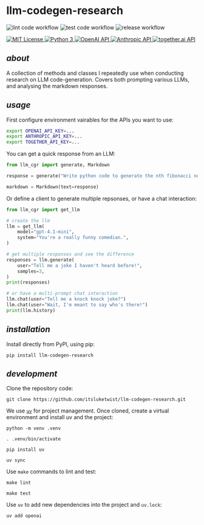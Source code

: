 # **llm-codegen-research**


![lint code workflow](https://github.com/itsluketwist/llm-codegen-research/actions/workflows/lint.yaml/badge.svg)
![test code workflow](https://github.com/itsluketwist/llm-codegen-research/actions/workflows/test.yaml/badge.svg)
![release workflow](https://github.com/itsluketwist/llm-codegen-research/actions/workflows/release.yaml/badge.svg)


<div>
    <!-- badges from : https://shields.io/ -->
    <!-- logos available : https://simpleicons.org/ -->
    <a href="https://opensource.org/licenses/MIT">
        <img alt="MIT License" src="https://img.shields.io/badge/Licence-MIT-yellow?style=for-the-badge&logo=docs&logoColor=white" />
    </a>
    <a href="https://www.python.org/">
        <img alt="Python 3" src="https://img.shields.io/badge/Python_3-blue?style=for-the-badge&logo=python&logoColor=white" />
    </a>
    <a href="https://openai.com/blog/openai-api/">
        <img alt="OpenAI API" src="https://img.shields.io/badge/OpenAI_API-412991?style=for-the-badge&logo=openai&logoColor=white" />
    </a>
    <a href="https://www.anthropic.com/api/">
        <img alt="Anthropic API" src="https://img.shields.io/badge/Claude_API-D97757?style=for-the-badge&logo=claude&logoColor=white" />
    </a>
    <a href="https://api.together.ai/">
        <img alt="together.ai API" src="https://img.shields.io/badge/together.ai_API-B5B5B5?style=for-the-badge&logoColor=white" />
    </a>
</div>

## *about*

A collection of methods and classes I repeatedly use when conducting research on LLM code-generation.
Covers both prompting various LLMs, and analysing the markdown responses.

## *usage*

First configure environment vairables for the APIs you want to use:

```bash
export OPENAI_API_KEY=...
export ANTHROPIC_API_KEY=...
export TOGETHER_API_KEY=...
```

You can get a quick response from an LLM:

```python
from llm_cgr import generate, Markdown

response = generate("Write python code to generate the nth fibonacci number.")

markdown = Markdown(text=response)
```

Or define a client to generate multiple repsonses, or have a chat interaction:

```python
from llm_cgr import get_llm

# create the llm
llm = get_llm(
    model="gpt-4.1-mini",
    system="You're a really funny comedian.",
)

# get multiple responses and see the difference
responses = llm.generate(
    user="Tell me a joke I haven't heard before!",
    samples=3,
)
print(responses)

# or have a multi-prompt chat interaction
llm.chat(user="Tell me a knock knock joke?")
llm.chat(user="Wait, I'm meant to say who's there!")
print(llm.history)
```

## *installation*

Install directly from PyPI, using pip:

```shell
pip install llm-codegen-research
```

## *development*

Clone the repository code:

```shell
git clone https://github.com/itsluketwist/llm-codegen-research.git
```

We use [`uv`](https://astral.sh/blog/uv) for project management.
Once cloned, create a virtual environment and install uv and the project:

```shell
python -m venv .venv

. .venv/bin/activate

pip install uv

uv sync
```

Use `make` commands to lint and test:

```shell
make lint

make test
```

Use `uv` to add new dependencies into the project and `uv.lock`:

```shell
uv add openai
```
